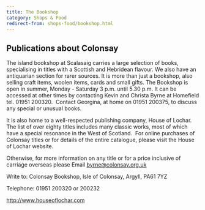 ```yaml
---
title: The Bookshop
category: Shops & Food
redirect-from: shops-food/bookshop.html
---
```


## Publications about Colonsay

The island bookshop at Scalasaig carries a large selection of books, specialising in titles with a Scottish and Hebridean flavour. We also have an antiquarian section for rarer sources. It is more than just a bookshop, also selling craft items, woolen items, cards and small gifts. The Bookshop is open in summer, Monday - Saturday 3 p.m. until 5.30 p.m. It can be accessed at other times by contacting Kevin and Christa Byrne at Homefield tel. 01951 200320.  Contact Georgina, at home on 01951 200375, to discuss any special or unusual books.

It is also home to a well-respected publishing company, House of Lochar. The list of over eighty titles includes many classic works, most of which have a special resonance in the West of Scotland.  For online purchases of Colonsay titles or for details of the entire catalogue, please visit the House of Lochar website.

Otherwise, for more information on any title or for a price inclusive of carriage overseas please Email <byrne@colonsay.org.uk>

Write to: Colonsay Bookshop, Isle of Colonsay, Argyll, PA61 7YZ

Telephone: 01951 200320 or 200232

<http://www.houseoflochar.com>